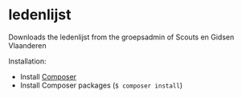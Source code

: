 # ledenlijst
Downloads the ledenlijst from the groepsadmin of Scouts en Gidsen Vlaanderen

Installation:
 - Install [Composer](http://getcomposer.org/)
 - Install Composer packages (`$ composer install`)
